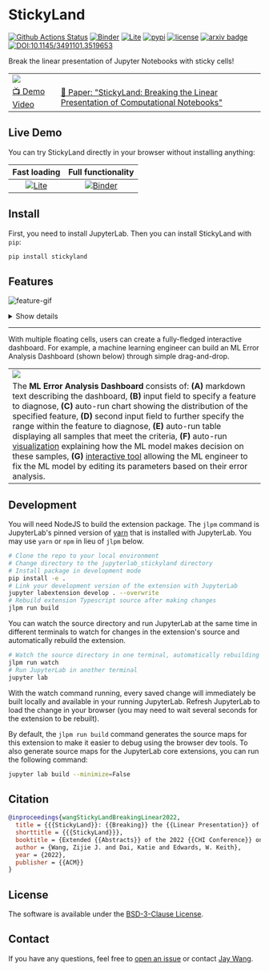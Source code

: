 # StickyLand

[![Github Actions Status](https://github.com/xiaohk/stickyland/workflows/Build/badge.svg)](https://github.com/xiaohk/stickyland/actions/workflows/build.yml)
[![Binder](https://mybinder.org/badge_logo.svg)](https://mybinder.org/v2/gh/xiaohk/stickyland/master?urlpath=lab/tree/examples/example-adult.ipynb)
[![Lite](https://gist.githubusercontent.com/xiaohk/9b9f7c8fa162b2c3bc3251a5c9a799b2/raw/c3438b4c49d89e4c367f581520ddd4cf8dac0f41/lite-badge-launch-small.svg)](https://xiaohk.github.io/stickyland/)
[![pypi](https://img.shields.io/pypi/v/jupyterlab-stickyland?color=blue)](https://pypi.python.org/pypi/jupyterlab-stickyland)
[![license](https://img.shields.io/badge/License-BSD3-orange)](https://github.com/xiaohk/stickyland/blob/master/LICENSE)
[![arxiv badge](https://img.shields.io/badge/arXiv-2202.11086-red)](https://arxiv.org/abs/2202.11086)
[![DOI:10.1145/3491101.3519653](https://img.shields.io/badge/DOI-10.1145/3491101.3519653-blue)](https://doi.org/10.1145/3491101.3519653)

Break the linear presentation of Jupyter Notebooks with sticky cells!

<table>
  <tr>
    <td colspan="2"><img src='https://i.imgur.com/FtmHafo.png'></td>
  </tr>
  <tr></tr>
  <tr>
    <td><a href="https://youtu.be/OKaPmEBzEX0">📺 Demo Video</a></td>
    <td><a href="https://arxiv.org/abs/2202.11086">📖 Paper: "StickyLand: Breaking the Linear Presentation of Computational Notebooks"</a></td>
  </tr>
</table>

## Live Demo

You can try StickyLand directly in your browser without installing anything:

|Fast loading|Full functionality|
|:---:|:---:|
|[![Lite](https://gist.githubusercontent.com/xiaohk/9b9f7c8fa162b2c3bc3251a5c9a799b2/raw/c3438b4c49d89e4c367f581520ddd4cf8dac0f41/lite-badge-launch-small.svg)](https://xiaohk.github.io/stickyland/)|[![Binder](https://mybinder.org/badge_logo.svg)](https://mybinder.org/v2/gh/xiaohk/stickyland/master?urlpath=lab/tree/examples/example-adult.ipynb)|

## Install

First, you need to install JupyterLab. Then you can install StickyLand with `pip`:

```bash
pip install stickyland
```

## Features

![feature-gif](https://user-images.githubusercontent.com/15007159/155863418-c4e616fa-a003-4d6c-ba12-74cdb22d9bf4.gif)

<details>
  <summary>Show details</summary>
  <table>
    <tr></tr>
    <tr></tr>
    <tr><td style="text-align:center"><b>Drag and drop to create sticky cells</b></td><td><b>Create sticky code and markdown from scratch</b></td></tr>
    <tr></tr>
    <tr><th><video src='https://user-images.githubusercontent.com/15007159/155241848-298e593e-de7b-4d6e-be48-fd738c2586e6.mp4' width=180></video></th><th><video src='https://user-images.githubusercontent.com/15007159/155241844-4a5a910d-3cdf-48d2-9c6d-acb9e23fe6a4.mp4' width=180></video></th></tr>
    <tr></tr>
    <tr><td><b>Automatically execute sticky cells</b></td><td><b>Use floating cells to create interactive dashboards</b></td></tr>
    <tr></tr>
    <tr><td style="width:20px"><video src='https://user-images.githubusercontent.com/15007159/155242259-925ca910-f1d4-4b8d-b085-5120f1a21da6.mp4' width=180></video></td><td><video src='https://user-images.githubusercontent.com/15007159/155243403-30625bd4-611c-4096-934d-7219fd6be8cb.mp4' width=180></video></td></tr>
  </table>

</details>

---

With multiple floating cells, users can create a fully-fledged interactive dashboard. For example, a machine learning engineer can build an ML Error Analysis Dashboard (shown below) through simple drag-and-drop.

<table>
  <tr><td><img src="https://i.imgur.com/KN51RQV.png"></td></tr>
  <tr></tr>
  <tr><td>The <b>ML Error Analysis Dashboard</b> consists of: <b>(A)</b> markdown text describing the dashboard, <b>(B)</b>
input field to specify a feature to diagnose, <b>(C)</b> auto-run chart showing the distribution of the specified feature, <b>(D)</b> second
input field to further specify the range within the feature to diagnose, <b>(E)</b> auto-run table displaying all samples that meet the
criteria, <b>(F)</b> auto-run <a href="https://github.com/interpretml/interpret/">visualization</a> explaining how the ML model makes decision on these samples, <b>(G)</b> <a href="https://github.com/interpretml/gam-changer/">interactive tool</a> allowing
the ML engineer to fix the ML model by editing its parameters based on their error analysis.</td></tr>
</table>

## Development

You will need NodeJS to build the extension package.
The `jlpm` command is JupyterLab's pinned version of
[yarn](https://yarnpkg.com/) that is installed with JupyterLab. You may use
`yarn` or `npm` in lieu of `jlpm` below.

```bash
# Clone the repo to your local environment
# Change directory to the jupyterlab_stickyland directory
# Install package in development mode
pip install -e .
# Link your development version of the extension with JupyterLab
jupyter labextension develop . --overwrite
# Rebuild extension Typescript source after making changes
jlpm run build
```

You can watch the source directory and run JupyterLab at the same time in different terminals to watch for changes in the extension's source and automatically rebuild the extension.

```bash
# Watch the source directory in one terminal, automatically rebuilding when needed
jlpm run watch
# Run JupyterLab in another terminal
jupyter lab
```

With the watch command running, every saved change will immediately be built locally and available in your running JupyterLab. Refresh JupyterLab to load the change in your browser (you may need to wait several seconds for the extension to be rebuilt).

By default, the `jlpm run build` command generates the source maps for this extension to make it easier to debug using the browser dev tools. To also generate source maps for the JupyterLab core extensions, you can run the following command:

```bash
jupyter lab build --minimize=False
```

## Citation

```bibTeX
@inproceedings{wangStickyLandBreakingLinear2022,
  title = {{{StickyLand}}: {{Breaking}} the {{Linear Presentation}} of {{Computational Notebooks}}},
  shorttitle = {{{StickyLand}}},
  booktitle = {Extended {{Abstracts}} of the 2022 {{CHI Conference}} on {{Human Factors}} in {{Computing Systems}}},
  author = {Wang, Zijie J. and Dai, Katie and Edwards, W. Keith},
  year = {2022},
  publisher = {{ACM}}
}
```

## License

The software is available under the [BSD-3-Clause License](https://github.com/xiaohk/stickyland/blob/master/LICENSE).

## Contact

If you have any questions, feel free to [open an issue](https://github.com/xiaohk/stickyland/issues/new) or contact [Jay Wang](https://zijie.wang).
